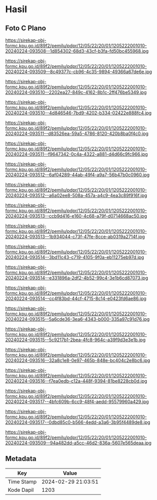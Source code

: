 # Hasil

## Foto C Plano

https://sirekap-obj-formc.kpu.go.id/89f2/pemilu/pdpr/12/05/22/20/01/1205222001010-20240224-093508--1d854302-68d3-43cf-b3fa-fd50bc455968.jpg

https://sirekap-obj-formc.kpu.go.id/89f2/pemilu/pdpr/12/05/22/20/01/1205222001010-20240224-093509--8c49377c-cb96-4c35-9894-49366a67de6e.jpg

https://sirekap-obj-formc.kpu.go.id/89f2/pemilu/pdpr/12/05/22/20/01/1205222001010-20240224-093510--2202ea27-849c-4162-8b1c-2ff476be5349.jpg

https://sirekap-obj-formc.kpu.go.id/89f2/pemilu/pdpr/12/05/22/20/01/1205222001010-20240224-093510--4d846546-7bd9-4202-b334-02422e888fc4.jpg

https://sirekap-obj-formc.kpu.go.id/89f2/pemilu/pdpr/12/05/22/20/01/1205222001010-20240224-093511--d83526ea-59a5-4786-8120-420b8ba0f4c0.jpg

https://sirekap-obj-formc.kpu.go.id/89f2/pemilu/pdpr/12/05/22/20/01/1205222001010-20240224-093511--f9647342-0c4a-4322-a881-d4d66c9fc966.jpg

https://sirekap-obj-formc.kpu.go.id/89f2/pemilu/pdpr/12/05/22/20/01/1205222001010-20240224-093512--6af04289-44ab-49f4-a9a7-56b47b0c0960.jpg

https://sirekap-obj-formc.kpu.go.id/89f2/pemilu/pdpr/12/05/22/20/01/1205222001010-20240224-093512--a6a02ee8-508a-457a-a4c9-4ea3c89f916f.jpg

https://sirekap-obj-formc.kpu.go.id/89f2/pemilu/pdpr/12/05/22/20/01/1205222001010-20240224-093513--ccb9d416-e160-4c68-a79f-d0714668ac50.jpg

https://sirekap-obj-formc.kpu.go.id/89f2/pemilu/pdpr/12/05/22/20/01/1205222001010-20240224-093513--1b934044-c73f-47fe-8cce-ab0319a2714f.jpg

https://sirekap-obj-formc.kpu.go.id/89f2/pemilu/pdpr/12/05/22/20/01/1205222001010-20240224-093514--3bd11c43-c719-4105-9f0a-eb11275eb97d.jpg

https://sirekap-obj-formc.kpu.go.id/89f2/pemilu/pdpr/12/05/22/20/01/1205222001010-20240224-093514--e331896a-2df2-4b52-99c4-3e1b6cd87073.jpg

https://sirekap-obj-formc.kpu.go.id/89f2/pemilu/pdpr/12/05/22/20/01/1205222001010-20240224-093514--cc4f83bd-44cf-4715-8c14-e0423fd6ae86.jpg

https://sirekap-obj-formc.kpu.go.id/89f2/pemilu/pdpr/12/05/22/20/01/1205222001010-20240224-093515--5a6cde36-3ea6-4343-b000-335a97c91d76.jpg

https://sirekap-obj-formc.kpu.go.id/89f2/pemilu/pdpr/12/05/22/20/01/1205222001010-20240224-093515--5c9217b1-2bea-4fc8-964c-a39f9d3e3e1b.jpg

https://sirekap-obj-formc.kpu.go.id/89f2/pemilu/pdpr/12/05/22/20/01/1205222001010-20240224-093516--32a8c1e8-0e97-465b-848e-bc404c2e8bc6.jpg

https://sirekap-obj-formc.kpu.go.id/89f2/pemilu/pdpr/12/05/22/20/01/1205222001010-20240224-093516--f7ea0edb-c12a-448f-9394-81be8228cb0d.jpg

https://sirekap-obj-formc.kpu.go.id/89f2/pemilu/pdpr/12/05/22/20/01/1205222001010-20240224-093517--4bfc609b-6cc9-48f4-aedd-95579960a429.jpg

https://sirekap-obj-formc.kpu.go.id/89f2/pemilu/pdpr/12/05/22/20/01/1205222001010-20240224-093517--0dbd85c0-b566-4edd-a3a6-3b95f4489de8.jpg

https://sirekap-obj-formc.kpu.go.id/89f2/pemilu/pdpr/12/05/22/20/01/1205222001010-20240224-093509--94a482dd-a5cc-46d2-836a-5607e565deaa.jpg


## Metadata

| Key        | Value               |
| ---------- | ------------------- |
| Time Stamp | 2024-02-29 21:03:51 |
| Kode Dapil | 1203                |



